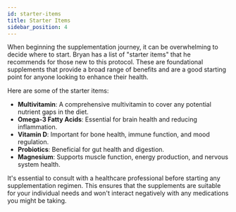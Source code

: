 ```yaml
---
id: starter-items
title: Starter Items
sidebar_position: 4
---
```


When beginning the supplementation journey, it can be overwhelming to decide where to start. Bryan has a list of "starter items" that he recommends for those new to this protocol. These are foundational supplements that provide a broad range of benefits and are a good starting point for anyone looking to enhance their health.

Here are some of the starter items:

- **Multivitamin**: A comprehensive multivitamin to cover any potential nutrient gaps in the diet.
- **Omega-3 Fatty Acids**: Essential for brain health and reducing inflammation.
- **Vitamin D**: Important for bone health, immune function, and mood regulation.
- **Probiotics**: Beneficial for gut health and digestion.
- **Magnesium**: Supports muscle function, energy production, and nervous system health.

It's essential to consult with a healthcare professional before starting any supplementation regimen. This ensures that the supplements are suitable for your individual needs and won't interact negatively with any medications you might be taking.
